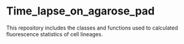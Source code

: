 # Time_lapse_on_agarose_pad
This repository includes the classes and functions used to calculated fluorescence statistics of cell lineages.
